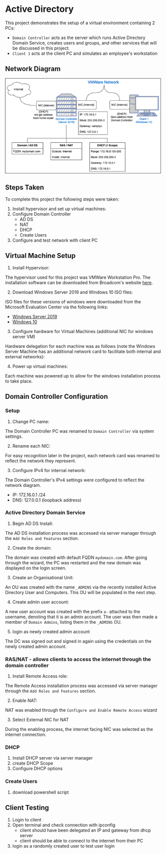 # Active Directory

This project demonstrates the setup of a virtual environment containing 2 PCs:

* `Domain Controller` acts as the server which runs Active Directory Domain Service, creates users and groups, and other services that will be discussed in this project.
* `Client 1` acts at the client PC and simulates an employee's workstation

## Network Diagram

![Network Diagram](/Active%20Directory/Screenshots/topoly.png)

## Steps Taken

To complete this project the following steps were taken:
1. Install hypervisor and set up virtual machines:
2. Configure Domain Controller
	- AD DS
	- NAT
	- DHCP
	- Create Users
3. Configure and test network with client PC

## Virtual Machine Setup

1. Install Hypervisor:
 
The hypervisor used for this project was VMWare Workstation Pro. The installation software can be downloaded from Broadcom's website [here](https://www.vmware.com/products/desktop-hypervisor/workstation-and-fusion).

2. Download Windows Server 2019 and Windows 10 ISO files:

ISO files for these versions of windows were downloaded from the Microsoft Evaluation Center via the following links:
- [Windows Server 2019](https://www.microsoft.com/en-us/evalcenter/evaluate-windows-server-2019)
- [Windows 10](https://www.microsoft.com/en-us/evalcenter/evaluate-windows-10-enterprise)

3. Configure hardware for Virtual Machines (additional NIC for windows server VM)

Hardware delegation for each machine was as follows (note the Windows Server Machine has an additional network card to facilitate both internal and external networks):

4. Power up virtual machines:

Each machine was powered up to allow for the windows installation process to take place.

## Domain Controller Configuration

### Setup

1. Change PC name:

The Domain Controller PC was renamed to `Domain Controller` via system settings.

2. Rename each NIC:

For easy recognition later in the project, each network card was renamed to reflect the network they represent.

3. Configure IPv4 for internal network:

The Domain Controller's IPv4 settings were configured to reflect the network diagram.

- IP: 172.16.0.1 /24
- DNS: 127.0.0.1 (loopback address)

### Active Directory Domain Service

1. Begin AD DS Install: 

The AD DS installation process was accessed via server manager through the `Add Roles and Features` section. 

2. Create the domain:

The domain was created with default FQDN `mydomain.com`. After going through the wizard, the PC was restarted and the new domain was displayed on the login screen.

3. Create an Organisational Unit:

An OU was created with the name `_ADMINS` via the recently installed Active Directory User and Computers. This OU will be populated in the next step. 

4. Create admin user account:

A new user account was created with the prefix `a-` attached to the username, denoting that it is an admin account. The user was then made a member of `Domain Admins`, listing them in the `_ADMINS` OU.

5. login as newly created admin account

The DC was signed out and signed in again using the credentials on the newly created admin account.

### RAS/NAT - allows clients to access the internet through the domain controller

1. Install Remote Access role:

The Remote Access installation process was accessed via server manager through the `Add Roles and Features` section. 

2. Enable NAT:

NAT was enabled through the `Configure and Enable Remote Access` wizard

3. Select External NIC for NAT

During the enabling process, the internet facing NIC was selected as the internet connection.

### DHCP

1. Install DHCP server via server manager
2. create DHCP Scope
3. Configure DHCP options

### Create Users

1. download powershell script

## Client Testing

1. Login to client
2. Open terminal and check connection with ipconfig
	- client should have been delegated an IP and gateway from dhcp server
	- client should be able to connect to the internet from their PC
3. login as a randomly created user to test user login